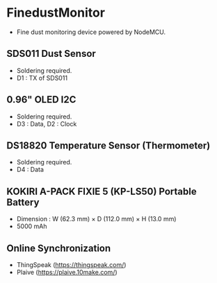 # FinedustMonitor
* Fine dust monitoring device powered by NodeMCU. 

## SDS011 Dust Sensor
* Soldering required.
* D1 : TX of SDS011

## 0.96" OLED I2C
* Soldering required.
* D3 : Data, D2 : Clock

## DS18820 Temperature Sensor (Thermometer)
* Soldering required.
* D4 : Data

## KOKIRI A-PACK FIXIE 5 (KP-LS50) Portable Battery
* Dimension : W (62.3 mm) × D (112.0 mm) × H (13.0 mm) 
* 5000 mAh

## Online Synchronization
* ThingSpeak (https://thingspeak.com/)
* Plaive (https://plaive.10make.com/)
